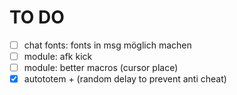 # TO DO

-   [ ] chat fonts: fonts in msg möglich machen
-   [ ] module: afk kick
-   [ ] module: better macros (cursor place)
-   [x] autototem + (random delay to prevent anti cheat)

